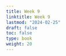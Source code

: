 ```yaml
---
title: Week 9 
linktitle: Week 9
lastmod: "2024-02-25"
draft: false  
toc: false  
type: book  
weight: 20
---
```


<!--

Day 23 Slides ({{% staticref "stat220/Day23.html" "newtab" %}}html{{% /staticref %}})

Day 24 Slides ({{% staticref "stat220/Day24.html" "newtab" %}}html{{% /staticref %}})

Day 25 Slides ({{% staticref "stat220/Day25.html" "newtab" %}}html{{% /staticref %}})

-->